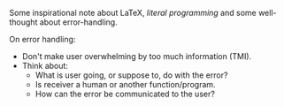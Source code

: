 Some inspirational note about LaTeX, _literal programming_ and some
well-thought about error-handling.

On error handling:

- Don't make user overwhelming by too much information (TMI).
- Think about:
  - What is user going, or suppose to, do with the error?
  - Is receiver a human or another function/program.
  - How can the error be communicated to the user?
